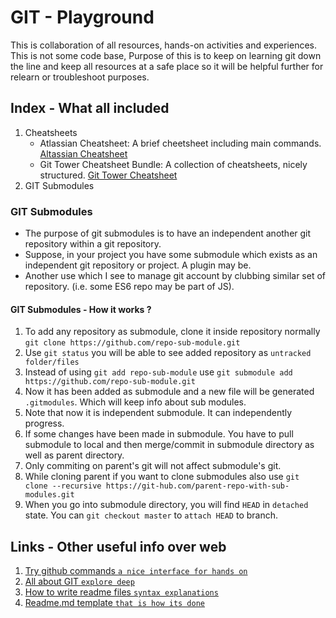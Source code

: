 # GIT - Playground

This is collaboration of all resources, hands-on activities and experiences. This is not some code base, Purpose of 
this is to keep on learning git down the line and keep all resources at a safe place so it will be helpful further 
for relearn or troubleshoot purposes.

## Index - What all included

1. Cheatsheets
   - Atlassian Cheatsheet: A brief cheetsheet including main commands. [Altassian Cheatsheet]()
   - Git Tower Cheatsheet Bundle: A collection of cheatsheets, nicely structured. [Git Tower Cheatsheet]()
2. GIT Submodules

### GIT Submodules

* The purpose of git submodules is to have an independent another git repository within a git repository.
* Suppose, in your project you have some submodule which exists as an independent git repository or project. A plugin may be.
* Another use which I see to manage git account by clubbing similar set of repository. (i.e. some ES6 repo may be part of JS).

#### GIT Submodules - How it works ?

1. To add any repository as submodule, clone it inside repository normally `git clone https://github.com/repo-sub-module.git`
2. Use `git status` you will be able to see added repository as `untracked folder/files`
3. Instead of using `git add repo-sub-module` use `git submodule add https://github.com/repo-sub-module.git`
4. Now it has been added as submodule and a new file will be generated `.gitmodules`. Which will keep info about sub modules.
5. Note that now it is independent submodule. It can independently progress. 
6. If some changes have been made in submodule. You have to pull submodule to local and then merge/commit in submodule directory as well as parent directory.
7. Only commiting on parent's git will not affect submodule's git.
8. While cloning parent if you want to clone submodules also use `git clone --recursive https://git-hub.com/parent-repo-with-sub-modules.git`
9. When you go into submodule directory, you will find `HEAD` in `detached` state. You can `git checkout master` to `attach HEAD` to branch.

## Links - Other useful info over web

1. [Try github commands `a nice interface for hands on`](https://try.github.io)
2. [All about GIT `explore deep`](https://git-scm.com/book/en/v2)
3. [How to write readme files `syntax explanations`](https://help.github.com/articles/basic-writing-and-formatting-syntax/#lists)
4. [Readme.md template `that is how its done`](https://gist.github.com/PurpleBooth/109311bb0361f32d87a2)

